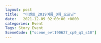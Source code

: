 ```yaml
---
layout: post
title:  "이벤트_2019여름_0화_오프닝"
date:   2021-12-09 02:00:00 +0000
categories: Event
Tags: Story Event
SceneCode: ["scene_evt190627_cp0_q1_s10"]
---
```

